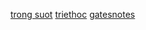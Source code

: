 [trong suot](https://trongsuot.com/)
[triethoc](http://triethoc.edu.vn/)
[gatesnotes](www.gatesnotes.com)